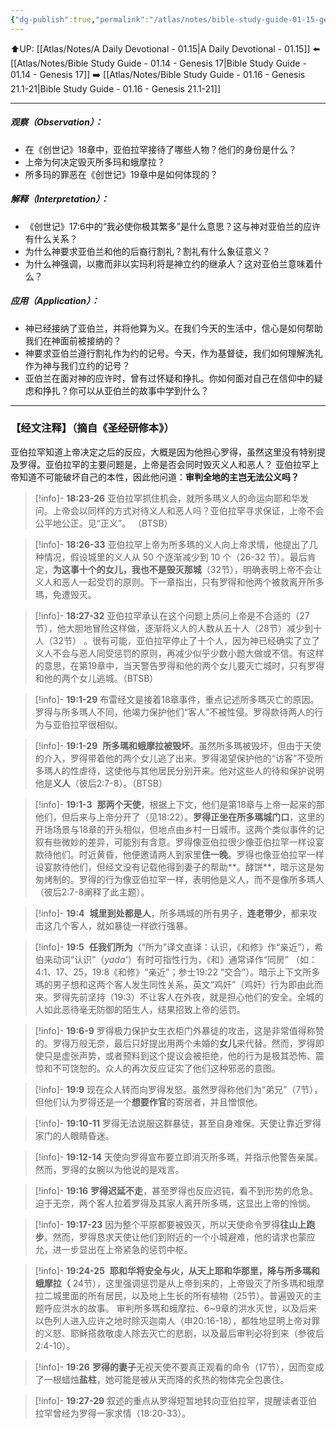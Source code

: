 ```yaml
---
{"dg-publish":true,"permalink":"/atlas/notes/bible-study-guide-01-15-genesis-18-22-19-29/"}
---
```


⬆️UP: [[Atlas/Notes/A Daily Devotional - 01.15\|A Daily Devotional - 01.15]]
⬅️ [[Atlas/Notes/Bible Study Guide - 01.14 - Genesis 17\|Bible Study Guide - 01.14 - Genesis 17]]
➡️ [[Atlas/Notes/Bible Study Guide - 01.16 - Genesis 21.1-21\|Bible Study Guide - 01.16 - Genesis 21.1-21]] 

---
##### 观察（Observation）：
- 在《创世记》18章中，亚伯拉罕接待了哪些人物？他们的身份是什么？
- 上帝为何决定毁灭所多玛和蛾摩拉？
- 所多玛的罪恶在《创世记》19章中是如何体现的？
#####  解释（Interpretation）：
- 《创世记》17:6中的“我必使你极其繁多”是什么意思？这与神对亚伯兰的应许有什么关系？
-  为什么神要求亚伯兰和他的后裔行割礼？割礼有什么象征意义？
- 为什么神强调，以撒而非以实玛利将是神立约的继承人？这对亚伯兰意味着什么？
#####  应用（Application）：
- 神已经接纳了亚伯兰，并将他算为义。在我们今天的生活中，信心是如何帮助我们在神面前被接纳的？
- 神要求亚伯兰遵行割礼作为约的记号。今天，作为基督徒，我们如何理解洗礼作为神与我们立约的记号？
- 亚伯兰在面对神的应许时，曾有过怀疑和挣扎。你如何面对自己在信仰中的疑虑和挣扎？你可以从亚伯兰的故事中学到什么？
---
### 【经文注释】（摘自《圣经研修本》）

亚伯拉罕知道上帝决定之后的反应，大概是因为他担心罗得，虽然这里没有特别提及罗得。亚伯拉罕的主要问题是，上帝是否会同时毁灭义人和恶人？ 亚伯拉罕上帝知道不可能破坏自己的本性，因此他问道：**审判全地的主岂无法公义吗？**

> [!info]- **18:23-26**
> 亚伯拉罕抓住机会，就所多瑪义人的命运向耶和华发问。上帝会以同样的方式对待义人和恶人吗？亚伯拉罕寻求保证，上帝不会公平地公正。见“正义”。 （BTSB）

> [!info]- **18:26-33**
> 亚伯拉罕上帝为所多瑪的义人向上帝求情，他提出了几种情况，假设城里的义人从 50 个逐渐减少到 10 个（26-32 节）。最后肯定，**为这事十个的女儿，我也不是毁灭那城**（32节），明确表明上帝不会让义人和恶人一起受罚的原则。下一章指出，只有罗得和他两个被救离开所多瑪，免遭毁灭。

> [!info]- **18:27-32**
> 亚伯拉罕承认在这个问题上质问上帝是不合适的（27节），他大胆地冒险这样做，逐渐将义人的人数从五十人（28节）减少到十人（32节） 。很有可能，亚伯拉罕停止了十个人，因为神已经确实了立了义人不会与恶人同受惩罚的原则，再减少似乎少数小题大做或不信。有这样的意思，在第19章中，当天警告罗得和他的两个女儿要灭亡城时，只有罗得和他的两个女儿逃城。（BTSB）

> [!info]- **19:1-29**
> 布雷经文是接着18章事件，重点记述所多瑪灭亡的原因。罗得与所多瑪人不同，他竭力保护他们“客人”不被性侵。罗得款待两人的行为与亚伯拉罕很相似。

> [!info]- **19:1-29** 
> **所多瑪和蛾摩拉被毁坏**。虽然所多瑪被毁坏，但由于天使的介入，罗得带着他的两个女儿逃了出来。罗得渴望保护他的“访客”不受所多瑪人的性虐待，这使他与其他居民分别开来。他对这些人的待和保护说明他是**义人**（彼后2:7-8）。（BTSB）

> [!info]- **19:1-3** 
> **那两个天使**，根据上下文，他们是第18章与上帝一起来的那他们，但后来与上帝分开了（见18:22）。**罗得正坐在所多瑪城门口**，这里的开场场景与18章的开头相似，但地点由乡村一日城市。这两个类似事件的记叙有些微妙的差异，可能别有含意。罗得像亚伯拉很少像亚伯拉罕一样设宴款待他们。时近黄昏，他便邀请两人到家里**住一晚**。罗得也像亚伯拉罕一样设宴款待他们，但经文没有记载他得到妻子的帮助**。酵饼**，暗示这是匆匆烤制的。罗得的行为像亚伯拉罕一样，表明他是义人，而不是像所多瑪人（彼后2:7-8阐释了此主题）。

> [!info]- **19:4** 
> **城里到处都是人**，所多瑪城的所有男子，**连老带少**，都来攻击这几个客人，就如暴徒一样欲行强暴。

> [!info]- **19:5** 
> **任我们所为**（“所为”译文直译：认识，《和修》作“亲近”），希伯来动词“认识”（_yada'_）有时可指性行为，《和》通常译作“同房” （如：4:1、17、25，19:8《和修》“亲近”；参士19:22 “交合”）。暗示上下文所多瑪的男子想和这两个客人发生同性关系，英文“鸡奸”（鸡奸）行为即由此而来。罗得先前坚持（19:3）不让客人在外夜，就是担心他们的安全。全城的人如此恶待毫无防御的陌生人，结果招致上帝的惩罚。

> [!info]- **19:6-9**
> 罗得极力保护女生衣柜门外暴徒的攻击，这是非常值得称赞的。罗得万般无奈，最后只好提出用两个未婚的**女儿**来代替。然而，罗得即使只是虚张声势，或者预料到这个提议会被拒绝，他的行为是极其恐怖、震惊和不可饶恕的。众人的再次反应证实了他们这种邪恶的意图。

> [!info]- **19:9**
> 现在众人转而向罗得发怒。虽然罗得称他们为“弟兄”（7节），但他们认为罗得还是一个**想要作官**的寄居者，并且憎恨他。

> [!info]- **19:10-11**
> 罗得无法说服这群暴徒，甚至自身难保。天使让靠近罗得家门的人眼睛昏迷。

> [!info]- **19:12-14**
> 天使向罗得宣布要立即消灭所多瑪，并指示他警告亲属。然而，罗得的女腕以为他说的是戏言。

> [!info]- **19:16**
> **罗得迟延不走**，甚至罗得也反应迟钝，看不到形势的危急。迫于无奈，两个客人拉着罗得及其家人离开所多瑪，这显出上帝的怜悯。

> [!info]- **19:17-23**
> 因为整个平原都要被毁灭，所以天使命令罗得**往山上跑步**。然而，罗得恳求天使让他们到附近的一个小城避难，他的请求也蒙应允，进一步显出在上帝紧急的惩罚中枢。

> [!info]- **19:24-25** 
> **耶和华将安全与火，从天上耶和华那里，降与所多瑪和蛾摩拉（** 24节），这里强调惩罚是从上帝到来的，上帝毁灭了所多瑪和蛾摩拉二城里面的所有居民，以及地上生长的所有植物（25节）。普遍毁灭的主题呼应洪水的故事。 审判所多瑪和蛾摩拉、6~9章的洪水灭世，以及后来以色列人进入应许之地时除灭迦南人（申20:16-18），都牲地显明上帝对罪的义怒、耶稣搭救敬虔人除去灭亡的悲剧，以及最后审判必将到来（参彼后2:4-10）。

> [!info]- **19:26**
> **罗得的妻子**无视天使不要真正观看的命令（17节），因而变成了一根蜡烛**盐柱**，她可能是被从天而降的炙热的物体完全包裹住。

> [!info]- **19:27-29**
> 叙述的重点从罗得短暂地转向亚伯拉罕，提醒读者亚伯拉罕曾经为罗得一家求情（18:20-33）。